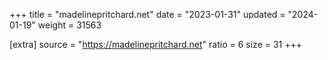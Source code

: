 +++
title = "madelinepritchard.net"
date = "2023-01-31"
updated = "2024-01-19"
weight = 31563

[extra]
source = "https://madelinepritchard.net"
ratio = 6
size = 31
+++

